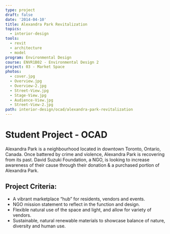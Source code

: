 ```yaml
---
type: project
draft: false
date: '2014-04-10'
title: Alexandra Park Revitalization
topics:
  - interior-design
tools:
  - revit
  - architecture
  - model
program: Environmental Design
course: ENVR1B02 - Environmental Design 2
project: 03 - Market Space
photos:
  - cover.jpg
  - Overview.jpg
  - Overview-2.jpg
  - Street-View.jpg
  - Stage-View.jpg
  - Audience-View.jpg
  - Street-View-2.jpg
path: interior-design/ocad/alexandra-park-revitalization
---
```

# Student Project - OCAD
Alexandra Park is a neighbourhood located in downtown Toronto, Ontario, Canada. Once battered by crime and violence, Alexandra Park is recovering from its past. David Suzuki Foundation, a NGO, is looking to increase awareness of their cause through their donation & a purchased portion of Alexandra Park.

## Project Criteria:
* A vibrant marketplace “hub” for residents, vendors and events.
* NGO mission statement to reflect in the function and design.
* Flexible natural use of the space and light, and allow for variety of vendors.
* Sustainable, natural renewable materials to showcase balance of nature, diversity and human use.
